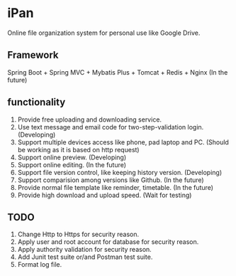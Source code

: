 # iPan
Online file organization system for personal use like Google Drive. 
## Framework
Spring Boot + Spring MVC + Mybatis Plus + Tomcat + Redis + Nginx (In the future)

## functionality
1. Provide free uploading and downloading service. 
2. Use text message and email code for two-step-validation login. (Developing)
3. Support multiple devices access like phone, pad laptop and PC. (Should be working as it is based on http request)
4. Support online preview. (Developing)
5. Support online editing. (In the future)
6. Support file version control, like keeping history version. (Developing)
7. Support comparision among versions like Github. (In the future)
8. Provide normal file template like reminder, timetable. (In the future)
9. Provide high download and upload speed. (Wait for testing)

## TODO
1. Change Http to Https for security reason.
2. Apply user and root account for database for security reason.
3. Apply authority validation for security reason.
4. Add Junit test suite or/and Postman test suite.
5. Format log file.
